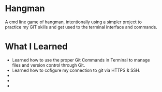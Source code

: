 # Hangman

A cmd line game of hangman, intentionally using a simpler project to practice my GIT skills and get used to the terminal interface and commands.

# What I Learned

* Learned how to use the proper Git Commands in Terminal to manage files and version control through Git.
* Learned how to cofigure my connection to git via HTTPS & SSH.
* 
* 
* 
